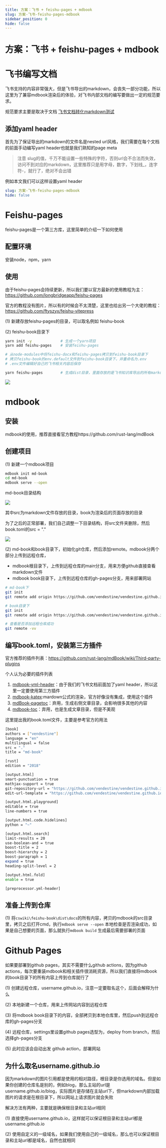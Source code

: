 ```yaml
---
title: 方案：飞书 + feishu-pages + mdbook
slug: 方案-飞书-feishu-pages-mdbook
sidebar_position: 0
hide: false
---
```



# 方案：飞书 + feishu-pages + mdbook

# 飞书编写文档

飞书支持的内容非常强大，但是飞书导出的markdown，会丧失一部分功能，所以这里为了兼容mdbook渲染后的体验，对飞书内部文档的编写要做出一定的规范要求。

规范要求主要是取决于文档 [飞书文档转化markdown测试](/博客\飞书文档转化markdown测试)

## 添加yaml header

首先为了保证导出的markdown的文件名是nested url风格，我们需要在每个文档的前面手动编写yaml header也就是我们熟知的page meta

> 注意 slug的值，千万不能设置一些特殊的字符，否则url会不合法而失效，访问不到对应的markdown，这里推荐只是用字母，数字，下划线_，连字符-，就行了，绝对不会出错

例如本文我们可以这样设置yaml header

```yaml
slug: 方案-飞书-feishu-pages-mdbook
hide: false
```

# Feishu-pages

feishu-pages是一个第三方库，这里简单的介绍一下如何使用

## 配置环境

安装node，npm，yarn

## 使用

由于feishu-pages会持续更新，所以我们要以官方最新的使用教程为主：https://github.com/longbridgeapp/feishu-pages

官方的教程没有图片，所以有的时候会不太清楚，这里也给出另一个大佬的教程：https://github.com/ftyszyx/feishu-vitepress

(1) 新建存放feishu-pages的目录，可以取名例如 feishu-book

(2) feishu-book目录下

```bash
yarn init -y             # 生成一个yarn项目
yarn add feishu-pages    # 安装feishu-pages

# 从node-modules中将feishu-docx和feishu-pages拷贝到feishu-book目录下
# 拷贝feishu-book的env.default文件到feishu-book目录下，并重命名为.env
# .env文件编辑好自己的飞书相关内容后保存

yarn feishu-pages        # 生成dist目录，里面存放的是飞书知识库导出的所有markdown文件和资源
```

<img src="/assets/GBXGb8SQToU4oxxImCecalaYnMg.png" src-width="739" src-height="350"/>

# mdbook

## 安装

mdbook的使用，推荐直接看官方教程https://github.com/rust-lang/mdBook

## 创建项目

(1) 新建一个mdbook项目

```bash
mdbook init md-book
cd md-book
mdbook serve --open
```

md-book目录结构

<img src="/assets/BIGDbJIbCo2bWbxZf1aclnconjf.png" src-width="679" src-height="256"/>

其中src为markdown文件存放的目录，book为渲染后的页面存放的目录

为了之后的正常部署，我们自己调整一下目录结构，将src文件夹删除，然后book.toml的src = "."

<img src="/assets/CwdJbk4NPosf0ux6hoJcqNB1nad.png" src-width="647" src-height="155"/>

(2) md-book和book目录下，初始化git仓库，然后添加remote。mdbook分两个部分上传到远程仓库，

- mdbook根目录下，上传到远程仓库的main分支，用来方便github直接查看markdown文件
- mdbook book目录下，上传到远程仓库的gh-pages分支，用来部署网站

```bash
# md-book下
git init
git remote add origin https://github.com/vendestine/vendestine.github.io.git

# book目录下
git init
git remote add origin https://github.com/vendestine/vendestine.github.io.git

# 查看是否添加远程仓库成功
git remote -vv
```

## 编写book.toml，安装第三方插件

官方推荐的插件列表：https://github.com/rust-lang/mdBook/wiki/Third-party-plugins

个人认为必要的插件列表

1. <u>mdbook-yml-header</u>：由于我们的飞书文档前面加了yaml header，所以这里一定要使用第三方插件
2. <u>mdbook-katex</u>:mardown公式的渲染，官方好像没有集成，使用这个插件
3. <u>mdBook-pagetoc</u>：弃用，生成右侧文章目录，会影响很多其他的内容
4. <u>mdbook-toc</u>：弃用，也是生成文章目录，但是不美观

这里提出我的book.toml文件，主要是参考官方的用法

```bash
[book]
authors = ["vendestine"]
language = "en"
multilingual = false
src = "."
title = "md-book"

[rust]
edition = "2018"

[output.html]
smart-punctuation = true
mathjax-support = true
git-repository-url = "https://github.com/vendestine/vendestine.github.io/tree/main"
edit-url-template = "https://github.com/vendestine/vendestine.github.io/tree/main/{path}"

[output.html.playground]
editable = true
line-numbers = true

[output.html.code.hidelines]
python = "~"

[output.html.search]
limit-results = 20
use-boolean-and = true
boost-title = 2
boost-hierarchy = 2
boost-paragraph = 1
expand = true
heading-split-level = 2

[output.html.fold]
enable = true

[preprocessor.yml-header]
```

## 准备上传到仓库

(1) 将`cswiki\feishu-book\dist\docs`的所有内容，拷贝的mdbook的src目录里，拷贝之后打开cmd，执行`mdbook serve --open` 本地检查是否渲染成功，如果是自己想要的页面，那么就执行`mdbook build` 生成最后需要部署的页面

# Github Pages

如果要部署到github pages，其实不需要什么github actions，因为github actions，每次要重装mdbook和相关插件很消耗资源，所以我们直接将mdbook的book目录下的所有内容上传到仓库就行了

(1) 创建远程仓库，username.github.io，注意一定要取名这个，后面会解释为什么

(2) 本地新建一个仓库，用来上传网站内容到远程仓库

(3) 将mdbook book目录下的内容，全部拷贝到本地仓库里，然后push到远程仓库的gh-pages分支

(4) 远程仓库，settings里设置github pages选型为，deploy from branch，然后选择gh-pages分支

(5) 此时应该会自动出发 github action，部署网站

## 为什么取名username.github.io

因为markdown的图片引用都是使用的相对路径，根目录是你选用的域名。但是如果你创建的仓库名是别的，例如blog，那么主站的url是username.github.io/blog，实际图片是存储在主站url下，但markdown内部加载图片的请求是在根目录下，所以网站上请求图片就会失败

解决方法有两种，主要就是确保根目录和主站url相同

(1) 直接使用username.github.io，这样就可以保证根目录和主站url都是username.github.io

(2) 使用自定义的一级域名，如果我们使用自己的一级域名，那么也可以保证根目录和主站url都是域名，自然也就相同

